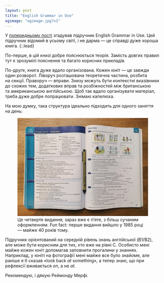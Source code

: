 ```yaml
---
layout: post
title: "English Grammar in Use"
ogimage: "ogimage.jpg?v1"
---
```


У [попередньому пості](/blog/everyday-things-table/) згадував підручник English Grammar in Use. Цей підручник відомий в усьому світі, і не дарма — це справді дуже хороша книга.
{:.lead}

По-перше, в цій книзі добре пояснюється теорія. Замість довгих правил тут є зрозумілі пояснення та багато корисних прикладів.

По-друге, книга дуже вдало організована. Кожен юніт — це завжди один розворот. Ліворуч розташована теоретична частина, розбита на секції. Праворуч — вправи. Знизу можуть бути контекстні вказівники до схожих тем, додаткових вправ та розбіжностей між британською та американською англійською. Щоб так вдало організувати матеріал, треба дуже добре попрацювати. Знімаю капелюха.

<!-- more -->

На мою думку, така структура ідеально підходить для одного заняття на день:

<figure class="figure--wide">
  <img src="/i/blog/english-grammar-in-use/english-grammar-in-use.jpg" alt="English Grammar in Use, Unit 145">
  <figcaption>Це четверте видання; зараз вже є пʼяте, з більш сучаним оформленням. Fun fact: перше видання вийшло у 1985 році — майже 40 років тому.</figcaption>
</figure>

Підручник орієнтований на середній рівень знань англійської (B1/B2), але може бути корисним для тих, хто вже на рівні C. Особисто мені майже кожен юніт допомагав заповнити прогалини у знаннях. Наприклад, у юніті на фотографії мені майже все було знайоме, але раніше я б сказав «look back *at* something», а тепер знаю, що при рефлексії вживається *on*, а не *at.*

Рекомендую, і дякую Реймонду Мерфі.
